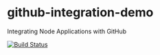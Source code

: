 # github-integration-demo
Integrating Node Applications with GitHub

[![Build Status](https://travis-ci.org/javier-robles/github-integration-demo.svg?branch=main)](https://travis-ci.org/javier-robles/github-integration-demo)
